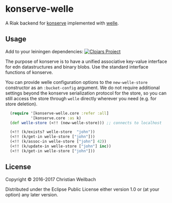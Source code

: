 # konserve-welle

A Riak backend for [konserve](https://github.com/replikativ/konserve) implemented with [welle](http://clojureriak.info/). 

## Usage

Add to your leiningen dependencies:
[![Clojars Project](http://clojars.org/io.replikativ/konserve-welle/latest-version.svg)](http://clojars.org/io.replikativ/konserve-welle)

The purpose of konserve is to have a unified associative key-value interface for
edn datastructures and binary blobs. Use the standard interface functions of konserve.

You can provide welle configuration options to the `new-welle-store`
constructor as an `:bucket-config` argument. We do not require additional settings
beyond the konserve serialization protocol for the store, so you can still
access the store through `welle` directly wherever you need (e.g. for
store deletion).

~~~clojure
  (require '[konserve-welle.core :refer :all]
           '[konserve.core :as k)
  (def welle-store (<!! (new-welle-store))) ;; connects to localhost

  (<!! (k/exists? welle-store  "john"))
  (<!! (k/get-in welle-store ["john"]))
  (<!! (k/assoc-in welle-store ["john"] 42))
  (<!! (k/update-in welle-store ["john"] inc))
  (<!! (k/get-in welle-store ["john"]))
~~~


## License

Copyright © 2016-2017 Christian Weilbach

Distributed under the Eclipse Public License either version 1.0 or (at
your option) any later version.

